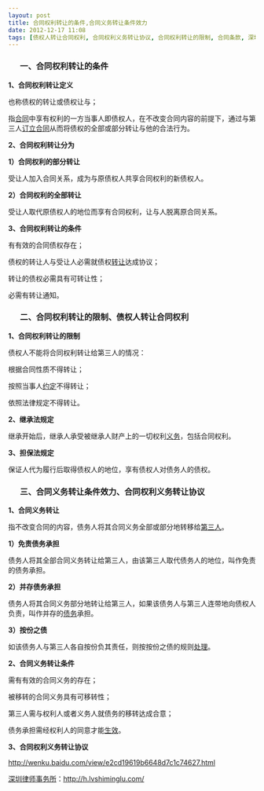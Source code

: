 ```yaml
---
layout: post
title: 合同权利转让的条件,合同义务转让条件效力
date: 2012-12-17 11:08
tags: [债权人转让合同权利, 合同权利义务转让协议, 合同权利转让的限制, 合同条款, 深圳合同纠纷律师]
---
```

<ol>
<h3>一、合同权利转让的条件</h3>
</ol>
<strong>1、合同权利转让定义</strong>

也称债权的转让或债权让与；

指<a href="http://h.lvshiminglu.com/law/category/contract">合同</a>中享有权利的一方当事人即债权人，在不改变合同内容的前提下，通过与第三人<a href="http://h.lvshiminglu.com/law/748.html">订立合同</a>从而将债权的全部或部分转让与他的合法行为。

<strong>2、合同权利转让分为</strong>

<strong>1）合同权利的部分转让</strong>

受让人加入合同关系，成为与原债权人共享合同权利的新债权人。

<strong>2）合同权利的全部转让</strong>

受让人取代原债权人的地位而享有合同权利，让与人脱离原合同关系。

<strong>3、合同权利转让的条件</strong>

有有效的合同债权存在；

债权的转让人与受让人必需就债权<a href="http://h.lvshiminglu.com/law/922.html">转让</a>达成协议；

转让的债权必需具有可转让性；

必需有转让通知。
<ol>
<h3>二、合同权利转让的限制、债权人转让合同权利</h3>
</ol>
<strong>1、合同权利转让的限制</strong>

债权人不能将合同权利转让给第三人的情况：

根据合同性质不得转让；

按照当事人<a href="http://h.lvshiminglu.com/law/857.html">约定</a>不得转让；

依照法律规定不得转让。

<strong>2、继承法规定</strong>

继承开始后，继承人承受被继承人财产上的一切权利<a href="http://h.lvshiminglu.com/law/964.html">义务</a>，包括合同权利。

<strong>3、担保法规定</strong>

保证人代为履行后取得债权人的地位，享有债权人对债务人的债权。
<ol>
<h3>三、合同义务转让条件效力、合同权利义务转让协议</h3>
</ol>
<strong>1、合同义务转让</strong>

指不改变合同的内容，债务人将其合同义务全部或部分地转移给<a href="http://h.lvshiminglu.com/law/151.html">第三人</a>。

<strong>1）免责债务承担</strong>

债务人将其全部合同义务转让给第三人，由该第三人取代债务人的地位，叫作免责的债务承担。

<strong>2）并存债务承担</strong>

债务人将其合同义务部分地转让给第三人，如果该债务人与第三人连带地向债权人负责，叫作并存的<a href="http://h.lvshiminglu.com/law/827.html">债务</a>承担。

<strong>3）按份之债</strong>

如该债务人与第三人各自按份负其责任，则按按份之债的规则<a href="http://h.lvshiminglu.com/law/753.html">处理</a>。

<strong>2、合同义务转让条件</strong>

需有有效的合同义务的存在；

被移转的合同义务具有可移转性；

第三人需与权利人或者义务人就债务的移转达成合意；

债务承担需经权利人的同意才能<a href="http://h.lvshiminglu.com/law/846.html">生效</a>。

<strong>3、合同权利义务转让协议</strong>

http://wenku.baidu.com/view/e2cd19619b6648d7c1c74627.html

<a href="http://h.lvshiminglu.com/">深圳律师事务所</a>：<a href="http://h.lvshiminglu.com/">http://h.lvshiminglu.com/</a>

